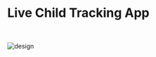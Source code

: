 <h1>Live Child Tracking App</h1>
<br>

![design](https://user-images.githubusercontent.com/74457911/159147443-af759cb5-bd45-4de7-aa2d-a0f5213695df.jpg)
